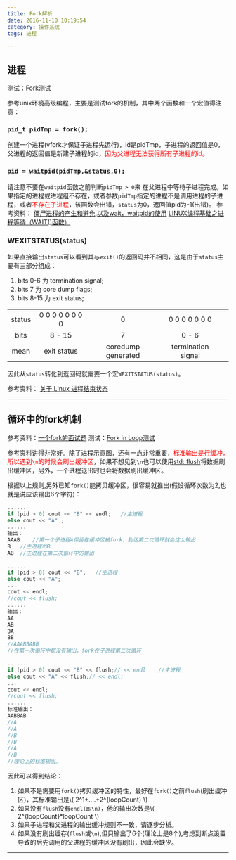 ```yaml
---
title: Fork解析
date: 2016-11-10 10:19:54
category: 操作系统
tags: 进程

---
```


## 进程

测试：[Fork测试](https://github.com/applefishsky009/OperationSystem/blob/master/1-Fork/fork.cpp)

参考unix环境高级编程，主要是测试fork的机制，其中两个函数和一个宏值得注意：

### `pid_t pidTmp = fork();`
创建一个进程(vfork才保证子进程先运行)，id是pidTmp，子进程的返回值是0，父进程的返回值是新建子进程的id，<font color=red>因为父进程无法获得所有子进程的id。</font>

### `pid = waitpid(pidTmp,&status,0);`
请注意不要在`waitpid`函数之前判断`pidTmp > 0`来 在父进程中等待子进程完成。如果指定的进程或进程组不存在，或者参数`pidTmp`指定的进程不是调用进程的子进程，或者<font color = red>不存在子进程</font>，该函数会出错，`status`为0，返回值pid为-1(出错)。
参考资料：
[僵尸进程的产生和避免,以及wait，waitpid的使用](http://www.programgo.com/article/85414485023/)
[LINUX编程基础之进程等待（WAIT()函数）](http://blog.csdn.net/mybelief321/article/details/9066359)

### WEXITSTATUS(status)
如果直接输出`status`可以看到其与`exit()`的返回码并不相同，这是由于`status`主要有三部分组成：
1. bits 0-6 为 termination signal;
2. bits 7 为 core dump flags;
3. bits 8-15 为 exit status;

|		|		|		|		|		|
|  :-:	| :-:	| :-:	| :-:	| :-:	|
| status | 0 0 0 0 0 0 0 0 |        0           | 0 0 0 0 0 0 0      |
| bits   |     8 - 15      |        7           |     0 - 6          |
| mean   |   exit status   | coredump generated | termination signal |

因此从`status`转化到返回码就需要一个宏`WEXITSTATUS(status)`。

参考资料：
[关于 Linux 进程结束状态](http://cs-cjl.com/2015/11_18_linux_process_exit_status)

---

## 循环中的fork机制

参考资料：[一个fork的面试题](http://coolshell.cn/articles/7965.html)
测试：[Fork in Loop测试](https://github.com/applefishsky009/OperationSystem/blob/master/1-Fork/fork2.cpp)

参考资料讲得非常好。除了进程示意图，还有一点非常重要，<font color=red>标准输出是行缓冲，所以遇到`\n`的时候会刷出缓冲区</font>，如果不想见到`\n`也可以使用[std::flush](http://www.cplusplus.com/reference/ostream/flush-free/?kw=flush)将数据刷出缓冲区，另外，一个进程退出时也会将数据刷出缓冲区。

根据以上规则,另外已知`fork()`能拷贝缓冲区，很容易就推出(假设循环次数为2,也就是说应该输出6个字符)：
```C++
......
if (pid > 0) cout << "B" << endl;	//主进程
else cout << "A" ;
......
输出：
AAAB	//第一个子进程A保留在缓冲区被fork，到达第二次循环就会这么输出
B	//主进程的B
AB	//主进程在第二次循环中的输出

......
if (pid > 0) cout << "B";	//主进程
else cout << "A";
...
cout << endl;
//cout << flush;
......
输出：
AA
AB
BA
BB
//AAABBABB	
//在第一次循环中都没有输出，fork在子进程第二次循环

......
if (pid > 0) cout << "B" << flush;// << endl	//主进程
else cout << "A" << flush;// << endl;
...
cout << endl;
//cout << flush;
......
标准输出：
AABBAB
//A
//A
//B
//B
//A
//B
//理论上的标准输出。
```

因此可以得到结论：
1. 如果不是需要用`fork()`拷贝缓冲区的特性，最好在`fork()`之前`flush`(刷出缓冲区)，其标准输出是\\( 2^1+....+2^{loopCount} \\)
2. 如果没有`flush`没有`endl(即\n)`，他的输出次数是\\( 2^{loopCount}*loopCount \\)
3. 如果子进程和父进程的输出缓冲规则不一致，请逐步分析。
4. 如果没有刷出缓存(`flush`或`\n`),但只输出了6个(理论上是8个),考虑到断点设置导致的后先调用的父进程的缓冲区没有刷出，因此会缺少。
$$ $$

---